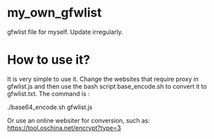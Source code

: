 # my_own_gfwlist
gfwlist file for myself. Update irregularly.

# How to use it?
It is very simple to use it. Change the websites that require proxy in gfwlist.js and then use the bash script base_encode.sh to convert it to gfwlist.txt.
The command is :

./base64_encode.sh gfwlist.js

Or use an online websiter for conversion, such as:
https://tool.oschina.net/encrypt?type=3
